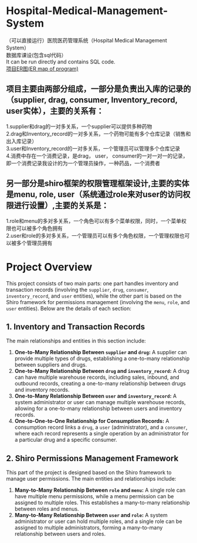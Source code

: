 # Hospital-Medical-Management-System
（可以直接运行）医院医药管理系统（Hospital Medical Management System）   
数据库课设(包含sql代码）  
It can be run directly and contains SQL code.  
[项目ER图(ER map of program)](https://github.com/zhangjun640/Hospital-Medical-Management-System/blob/main/ER%E5%9B%BE.png "ER map of program")    
## 项目主要由两部分组成，一部分是负责出入库的记录的（supplier, drag, consumer, Inventory_record, user实体），主要的关系有：   
1.supplier和drag的一对多关系，一个supplier可以提供多种药物    
2.drag和Inventory_record的一对多关系，一个药物可能有多个仓库记录（销售和出入库记录）    
3.user和Inventory_record的一对多关系，一个管理员可以管理多个仓库记录   
4.消费中存在一个消费记录，是drag， user， consumer的一对一对一的记录，即一个消费记录我设计的为一个管理员操作，一种药品，一个消费者    
## 另一部分是shiro框架的权限管理框架设计,主要的实体是menu, role, user（系统通过role来对user的访问权限进行设置）,主要的关系是：    
1.role和menu的多对多关系，一个角色可以有多个菜单权限，同时，一个菜单权限也可以被多个角色拥有    
2.user和role的多对多关系，一个管理员可以有多个角色权限，一个管理权限也可以被多个管理员拥有    
# Project Overview

This project consists of two main parts: one part handles inventory and transaction records (involving the `supplier`, `drug`, `consumer`, `inventory_record`, and `user` entities), while the other part is based on the Shiro framework for permissions management (involving the `menu`, `role`, and `user` entities). Below are the details of each section:

## 1. Inventory and Transaction Records

The main relationships and entities in this section include:

1. **One-to-Many Relationship Between `supplier` and `drug`:** A supplier can provide multiple types of drugs, establishing a one-to-many relationship between suppliers and drugs.
2. **One-to-Many Relationship Between `drug` and `inventory_record`:** A drug can have multiple warehouse records, including sales, inbound, and outbound records, creating a one-to-many relationship between drugs and inventory records.
3. **One-to-Many Relationship Between `user` and `inventory_record`:** A system administrator or user can manage multiple warehouse records, allowing for a one-to-many relationship between users and inventory records.
4. **One-to-One-to-One Relationship for Consumption Records:** A consumption record links a `drug`, a `user` (administrator), and a `consumer`, where each record represents a single operation by an administrator for a particular drug and a specific consumer.

## 2. Shiro Permissions Management Framework

This part of the project is designed based on the Shiro framework to manage user permissions. The main entities and relationships include:

1. **Many-to-Many Relationship Between `role` and `menu`:** A single role can have multiple menu permissions, while a menu permission can be assigned to multiple roles. This establishes a many-to-many relationship between roles and menus.
2. **Many-to-Many Relationship Between `user` and `role`:** A system administrator or user can hold multiple roles, and a single role can be assigned to multiple administrators, forming a many-to-many relationship between users and roles.
